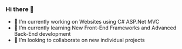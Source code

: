 ### Hi there 👋
- 🔭 I’m currently working on Websites using C# ASP.Net MVC 
- 🌱 I’m currently learning New Front-End Frameworks and Advanced Back-End development
- 👯 I’m looking to collaborate on new individual projects
<!--
**Gustavo020sp/Gustavo020sp** is a ✨ _special_ ✨ repository because its `README.md` (this file) appears on your GitHub profile.

Here are some ideas to get you started:

- 🔭 I’m currently working on ...
- 🌱 I’m currently learning ...
- 👯 I’m looking to collaborate on ...
- 🤔 I’m looking for help with ...
- 💬 Ask me about ...
- 📫 How to reach me: ...
- 😄 Pronouns: ...
- ⚡ Fun fact: ...
-->
